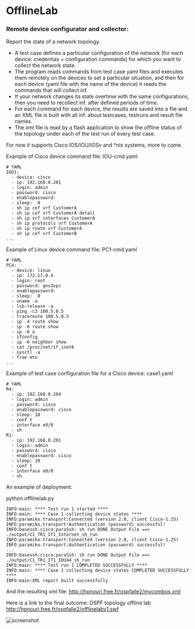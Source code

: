 # OfflineLab
### Remote device configurator and collector: 

Report the state of a network topology.

 - A test case defines a particular configuration of the network (for each device: credentias + configuration commands) for which you want to collect the network state.    
 - The program reads commands from test case yaml files and executes them remotely on the devices to set a particular situation, and then for each device (yaml file with the name of the device) it reads the commands that will collect inf.
 - If your network changes its state overtime with the same configurations, then you need to recollect inf. after defined periods of time.
 - For each command for each device, the results are saved into a file and an XML file is built with all inf. about testcases, testruns and result file names.
 - The xml file is read by a flash application to show the offline status of the topology under each of the test run of every test case.

For now it supports Cisco IOS/IOU/IOSv and *nix systems, more to come.

Example of Cisco device command file: IOU-cmd.yaml

    # YAML
    IOU1:
      - device: cisco
      - ip: 192.168.0.201
      - login: admin
      - password: cisco
      - enablepassword: 
      - sleep:  0
      - sh ip cef vrf CustomerA
      - sh ip cef vrf CustomerA detail
      - sh ip vrf interfaces CustomerA
      - sh ip protocols vrf CustomerA
      - sh ip route vrf CustomerA
      - sh ip cef vrf CustomerB
    ...

Example of Linux device command file: PC1-cmd.yaml

    # YAML
    PC4:
      - device: linux
      - ip: 172.17.0.4
      - login: root
      - password: gns3vpc
      - enablepassword:
      - sleep:  0
      - uname -a
      - lsb-release -a
      - ping -c3 100.5.0.5
      - traceroute 100.5.0.5
      - ip -4 route show
      - ip -6 route show
      - ip -6 a
      - ifconfig
      - ip -6 neighbor show
      - cat /proc/net/if_inet6
      - sysctl -a
      - free mto
    ...

Example of test case configuration file for a Cisco device: case1.yaml

    # YAML
    R4:
      - ip: 192.168.0.204
      - login: admin
      - password: cisco
      - enablepassword: cisco
      - sleep: 10
      - conf t
      - interface e0/0
      - sh
    R1:
      - ip: 192.168.0.201
      - login: admin
      - password: cisco
      - enablepassword: cisco
      - sleep: 10
      - conf t
      - interface e0/0
      - sh


An example of deployment:

python offlinelab.py

    INFO:main: **** Test run 1 started ****
    INFO:main: **** Case 1 collecting device states ****
    INFO:paramiko.transport:Connected (version 2.0, client Cisco-1.25)
    INFO:paramiko.transport:Authentication (password) successful!
    INFO:basessh.cisco:paraSsh: sh run DONE Output File ==> ./output/C1_TR1_IT1_Internet_sh_run
    INFO:paramiko.transport:Connected (version 2.0, client Cisco-1.25)
    INFO:paramiko.transport:Authentication (password) successful!
    ...
    INFO:basessh.cisco:paraSsh: sh run DONE Output File ==> ./output/C1_TR1_IT1_IOU44_sh_run
    INFO:main: **** Test run 1 COMPLETED SUCCESSFULLY ****
    INFO:main: **** Case 1 collecting device states COMPLETED SUCCESSFULLY ****
    INFO:main:XML report built successfully

And the resulting xml file: http://hpnouri.free.fr/ospfalle2/mycombos.xml

Here is a link to the final outcome: OSPF topology offline lab http://hpnouri.free.fr/ospfalle2/offlinelabv1.swf

![screenshot](http://hpnouri.free.fr/Selection_360.jpg)
